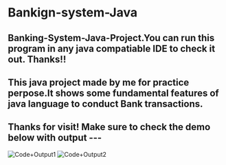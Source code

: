 # Bankign-system-Java
## Banking-System-Java-Project.You can run this program in any java compatiable IDE to check it out. Thanks!! 

## This java project made by me for practice perpose.It shows some fundamental features of java language to conduct Bank transactions.
## Thanks for visit! Make sure to check the demo below with output ---

![Code+Output1](https://user-images.githubusercontent.com/57108914/194403724-fd4512b8-6fc7-464c-ad29-6423b8e9da0b.png)
![Code+Output2](https://user-images.githubusercontent.com/57108914/194403733-1014316a-2fe6-47f4-80d1-d024f714f3ca.png)
